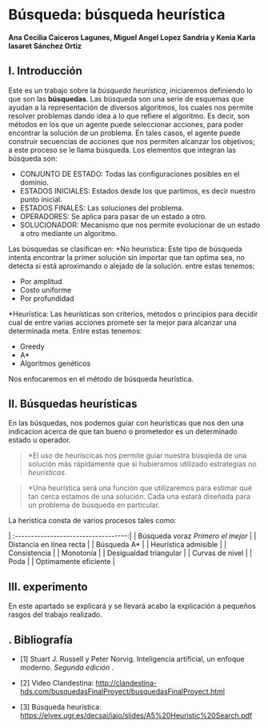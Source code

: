 # Búsqueda: búsqueda heurística

#### Ana Cecilia Caiceros Lagunes, Miguel Angel Lopez Sandria y Kenia Karla Iasaret Sánchez Ortiz

## **I. Introducción**
Este es un trabajo sobre la _búsqueda heurística_, iniciaremos definiendo lo que son las **búsquedas**.
Las búsqueda son una serie de esquemas que ayudan a la representación de diversos algoritmos, los cuales nos permite resolver problemas dando idea a lo que refiere el algoritmo.
Es decir, son métodos en los que un agente puede seleccionar acciones, para poder encontrar la solución de un problema. En tales casos, el agente puede construir secuencias de acciones que nos permiten alcanzar los objetivos; a este proceso se le llama búsqueda.
Los elementos que integran las búsqueda son:
* CONJUNTO DE ESTADO:
Todas las configuraciones posibles en el dominio.
* ESTADOS INICIALES:
Estados desde los que partimos, es decir nuestro punto inicial.
* ESTADOS FINALES:
Las soluciones del problema.
* OPERADORES:
Se aplica para pasar de un estado a otro.
* SOLUCIONADOR:
Mecanismo que nos permite evolucionar de un estado a otro mediante un algoritmo.

Las búsquedas se clasifican en:
*No heurística:
Este tipo de búsqueda intenta encontrar  la  primer solución sin importar que tan optima sea, no detecta si está aproximando o alejado de la solución.
entre estas tenemos:
  * Por amplitud
  * Costo uniforme
  * Por profundidad

*Heurística:
Las heurísticas son criterios, métodos o principios para decidir cual de entre varias acciones promete ser la mejor para alcanzar una determinada meta.
Entre estas tenemos:

  * Greedy
  * A*
  * Algoritmos genéticos

Nos enfocaremos en el método de búsqueda heurística.

## **II. Búsquedas heurísticas**

En las búsquedas, nos podemos guiar con heurísticas que nos den una indicacion acerca de que tan bueno o prometedor es un determinado estado u operador.
>*El uso de heuríscicas nos permite guiar nuestra búsqieda de una solución más rápidamente que si hubieramos utilizado estrategias _no heurísticas_.

>*Una heurística será una función que utilizaremos para estimar qué tan cerca estamos de una solución. Cada una estará diseñada para un problema de búsqueda en particular.

La herística consta de varios procesos tales como:

| :-----------------------------------:|
| Búsqueda voraz _Primero el mejor_    |
| Distancia en línea recta             |
| Búsqueda A*                          |
| Heurística admisible                 |
| Consistencia                         |
| Monotonía                            |
| Desigualdad triangular               |
| Curvas de nivel                      | 
| Poda                                 |
| Optimamente eficiente                |


## **III. experimento**
En este apartado se explicará y se llevará acabo la explicación a pequeños rasgos del trabajo realizado.








## **. Bibliografía**

* [1] Stuart J. Russell y Peter Norvig. Inteligencia artificial, un enfoque moderno. _Segunda edición_ .

* [2] Video Clandestina: http://clandestina-hds.com/busquedasFinalProyect/busquedasFinalProyect.html 

* [3] Búsqueda heurística: https://elvex.ugr.es/decsai/iaio/slides/A5%20Heuristic%20Search.pdf

